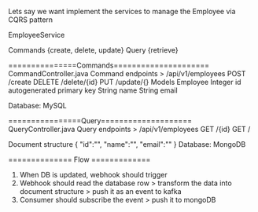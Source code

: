 Lets say we want implement the services to manage the Employee via CQRS pattern

EmployeeService

Commands {create, delete, update}
Query {retrieve}

===============Commands=====================
CommandController.java
Command endpoints > 
	/api/v1/employees
		POST	/create
		DELETE 	/delete/{id}
		PUT 	/update/{}
Models
	Employee
		Integer id autogenerated primary key
		String name 
		String email

Database: MySQL

================Query====================
QueryController.java
Query endpoints > 
	/api/v1/employees
		GET		/{id}
		GET		/
		
Document structure
{
	"id":"",
	"name":"",
	"email":""
}
Database: MongoDB


============== Flow =============
1. When DB is updated, webhook should trigger 
2. Webhook should read the database row > transform the data into document structure > push it as an event to kafka 
3. Consumer should subscribe the event > push it to mongoDB

